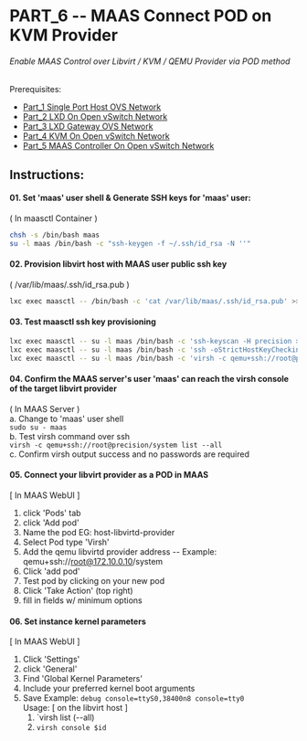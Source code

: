 # PART_6 -- MAAS Connect POD on KVM Provider
###### Enable MAAS Control over Libvirt / KVM / QEMU Provider via POD method

Prerequisites:
- [Part_1 Single Port Host OVS Network]
- [Part_2 LXD On Open vSwitch Network]
- [Part_3 LXD Gateway OVS Network]
- [Part_4 KVM On Open vSwitch Network]
- [Part_5 MAAS Controller On Open vSwitch Network]

## Instructions:
#### 01. Set 'maas' user shell & Generate SSH keys for 'maas' user:    
( In maasctl Container )    
````sh
chsh -s /bin/bash maas    
su -l maas /bin/bash -c "ssh-keygen -f ~/.ssh/id_rsa -N ''"    
````

#### 02. Provision libvirt host with MAAS user public ssh key
( /var/lib/maas/.ssh/id_rsa.pub )    
````sh
lxc exec maasctl -- /bin/bash -c 'cat /var/lib/maas/.ssh/id_rsa.pub' >>~/.ssh/authorized_keys    
````

#### 03. Test maasctl ssh key provisioning
````sh
lxc exec maasctl -- su -l maas /bin/bash -c 'ssh-keyscan -H precision >>~/.ssh/known_hosts'
lxc exec maasctl -- su -l maas /bin/bash -c 'ssh -oStrictHostKeyChecking=accept-new root@precision hostname'
lxc exec maasctl -- su -l maas /bin/bash -c 'virsh -c qemu+ssh://root@precision/system list --all'
````

#### 04. Confirm the MAAS server's user 'maas' can reach the virsh console of the target libvirt provider
( In MAAS Server )    
a. Change to 'maas' user shell    
`sudo su - maas`    
b. Test virsh command over ssh    
`virsh -c qemu+ssh://root@precision/system list --all`    
c. Confirm virsh output success and no passwords are required    

#### 05. Connect your libvirt provider as a POD in MAAS
[ In MAAS WebUI ]
1. click 'Pods' tab
2. click 'Add pod'
3. Name the pod EG: host-libvirtd-provider
4. Select Pod type 'Virsh'
5. Add the qemu libvirtd provider address
-- Example: qemu+ssh://root@172.10.0.10/system
6. Click 'add pod'
7. Test pod by clicking on your new pod
8. Click 'Take Action' (top right)
9. fill in fields w/ minimum options

#### 06. Set instance kernel parameters
[ In MAAS WebUI ]
1. Click 'Settings'
2. click 'General'
3. Find 'Global Kernel Parameters'
4. Include your preferred kernel boot arguments
5. Save
Example: `debug console=ttyS0,38400n8 console=tty0` <br/>
Usage:
[ on the libvirt host ]
    1. `virsh list (--all)
    2. `virsh console $id`

 <!-- Markdown link & img dfn's -->
[Part_1 Single Port Host OVS Network]: https://github.com/KathrynMorgan/mini-stack/tree/master/1_Single_Port_Host-Open_vSwitch_Network_Configuration
[Part_2 LXD On Open vSwitch Network]: https://github.com/KathrynMorgan/mini-stack/tree/master/2_LXD-On-OVS
[Part_3 LXD Gateway OVS Network]: https://github.com/KathrynMorgan/mini-stack/tree/master/3_LXD_Network_Gateway
[Part_4 KVM On Open vSwitch Network]: https://github.com/KathrynMorgan/mini-stack/tree/master/4_KVM_On_Open_vSwitch
[Part_5 MAAS Controller On Open vSwitch Network]: https://github.com/KathrynMorgan/mini-stack/tree/master/5_MAAS-Rack_And_Region_Ctl-On-Open_vSwitch
